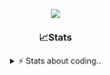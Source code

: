 <div align="center">
  
<p align="center">
  <img src="https://lanyard.cnrad.dev/api/1018290650602553364" />
</p>

### 📈Stats
<details>
    <summary> ⚡ Stats about coding.. </> </summary>
    <br/>

<!--START_SECTION:waka-->
![Code Time](http://img.shields.io/badge/Code%20Time-105%20hrs%2052%20mins-blue)

![Profile Views](http://img.shields.io/badge/Profile%20Views-0-blue)

**🐱 My GitHub Data** 

> 📦 1.1 MB Used in GitHub's Storage 
 > 
> 💼 Opted to Hire
 > 
> 📜 5 Public Repositories 
 > 
> 🔑 19 Private Repositories 
 > 
**I'm an Early 🐤** 

```text
🌞 Morning                26 commits          ██░░░░░░░░░░░░░░░░░░░░░░░   06.84 % 
🌆 Daytime                180 commits         ████████████░░░░░░░░░░░░░   47.37 % 
🌃 Evening                133 commits         █████████░░░░░░░░░░░░░░░░   35.00 % 
🌙 Night                  41 commits          ███░░░░░░░░░░░░░░░░░░░░░░   10.79 % 
```
📅 **I'm Most Productive on Sunday** 

```text
Monday                   22 commits          █░░░░░░░░░░░░░░░░░░░░░░░░   05.79 % 
Tuesday                  47 commits          ███░░░░░░░░░░░░░░░░░░░░░░   12.37 % 
Wednesday                48 commits          ███░░░░░░░░░░░░░░░░░░░░░░   12.63 % 
Thursday                 58 commits          ████░░░░░░░░░░░░░░░░░░░░░   15.26 % 
Friday                   52 commits          ███░░░░░░░░░░░░░░░░░░░░░░   13.68 % 
Saturday                 66 commits          ████░░░░░░░░░░░░░░░░░░░░░   17.37 % 
Sunday                   87 commits          ██████░░░░░░░░░░░░░░░░░░░   22.89 % 
```


📊 **This Week I Spent My Time On** 

```text
🕑︎ Time Zone: Europe/Berlin

💬 Programming Languages: 
No Activity Tracked This Week

🔥 Editors: 
No Activity Tracked This Week

🐱‍💻 Projects: 
No Activity Tracked This Week

💻 Operating System: 
No Activity Tracked This Week
```

**I Mostly Code in JavaScript** 

```text
JavaScript               7 repos             █████████░░░░░░░░░░░░░░░░   35.00 % 
Lua                      6 repos             ████████░░░░░░░░░░░░░░░░░   30.00 % 
Python                   3 repos             ████░░░░░░░░░░░░░░░░░░░░░   15.00 % 
TypeScript               1 repo              █░░░░░░░░░░░░░░░░░░░░░░░░   05.00 % 
HTML                     1 repo              █░░░░░░░░░░░░░░░░░░░░░░░░   05.00 % 
```




 Last Updated on 07/01/2025 21:37:32 UTC
<!--END_SECTION:waka-->
</details>
